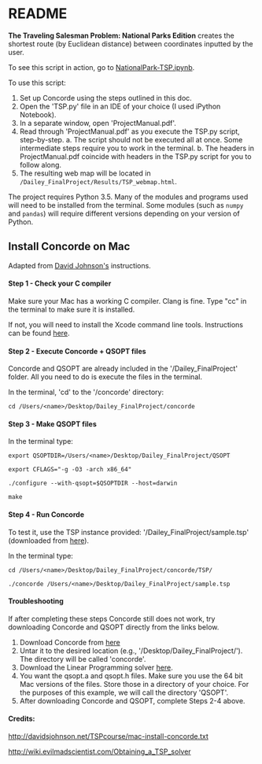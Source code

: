 # README

**The Traveling Salesman Problem: National Parks Edition** creates the shortest route (by Euclidean distance) between coordinates inputted by the user. 

To see this script in action, go to [NationalPark-TSP.ipynb](https://github.com/ndailey/NationalParkTSP/blob/master/NationalPark-TSP.ipynb). 

To use this script:

1. Set up Concorde using the steps outlined in this doc.
2. Open the 'TSP.py' file in an IDE of your choice (I used iPython Notebook). 
3. In a separate window, open 'ProjectManual.pdf'.
4. Read through 'ProjectManual.pdf' as you execute the TSP.py script, step-by-step. 
	a. The script should not be executed all at once. Some intermediate steps require you to work in the terminal. 
	b. The headers in ProjectManual.pdf coincide with headers in the TSP.py script for you to follow along.
5. The resulting web map will be located in `/Dailey_FinalProject/Results/TSP_webmap.html`. 

The project requires Python 3.5. Many of the modules and programs used will need to be installed from the terminal. Some modules (such as `numpy` and `pandas`) will require different versions depending on your version of Python. 

## Install Concorde on Mac
Adapted from [David Johnson's](http://davidsjohnson.net/TSPcourse/mac-install-concorde.txt) instructions.

#### Step 1 - Check your C compiler
Make sure your Mac has a working C compiler. Clang is fine. Type "cc" in the terminal to make sure it is installed. 

If not, you will need to install the Xcode command line tools. Instructions can be found [here](http://osxdaily.com/2014/02/12/install-command-line-tools-mac-os-x/).

#### Step 2 - Execute Concorde + QSOPT files
Concorde and QSOPT are already included in the '/Dailey_FinalProject' folder. All you need to do is execute the files in the terminal. 

In the terminal, 'cd' to the '/concorde' directory:
	
	cd /Users/<name>/Desktop/Dailey_FinalProject/concorde

#### Step 3 - Make QSOPT files
In the terminal type: 

	export QSOPTDIR=/Users/<name>/Desktop/Dailey_FinalProject/QSOPT

	export CFLAGS="-g -O3 -arch x86_64"

	./configure --with-qsopt=$QSOPTDIR --host=darwin

	make

#### Step 4 - Run Concorde
To test it, use the TSP instance provided: '/Dailey_FinalProject/sample.tsp' (downloaded from [here](http://www.iwr.uni-heidelberg.de/groups/comopt/software/TSPLIB95/tsp/)).

In the terminal type:
	
	cd /Users/<name>/Desktop/Dailey_FinalProject/concorde/TSP/
	
	./concorde /Users/<name>/Desktop/Dailey_FinalProject/sample.tsp


#### Troubleshooting
If after completing these steps Concorde still does not work, try downloading Concorde and QSOPT directly from the links below.

1. Download Concorde from [here](http://www.math.uwaterloo.ca/tsp/concorde/downloads/codes/src/co031219.tgz)
2. Untar it to the desired location (e.g., '/Desktop/Dailey_FinalProject/'). The directory will be called 'concorde'.
3. Download the Linear Programming solver [here](http://www2.isye.gatech.edu/~wcook/qsopt/beta/index.html).
4. You want the qsopt.a and qsopt.h files. Make sure you use the 64 bit Mac versions of the files. Store those in a directory of your choice. For the purposes of this example, we will call the directory 'QSOPT'.
5. After downloading Concorde and QSOPT, complete Steps 2-4 above.

#### Credits:
http://davidsjohnson.net/TSPcourse/mac-install-concorde.txt

http://wiki.evilmadscientist.com/Obtaining_a_TSP_solver

